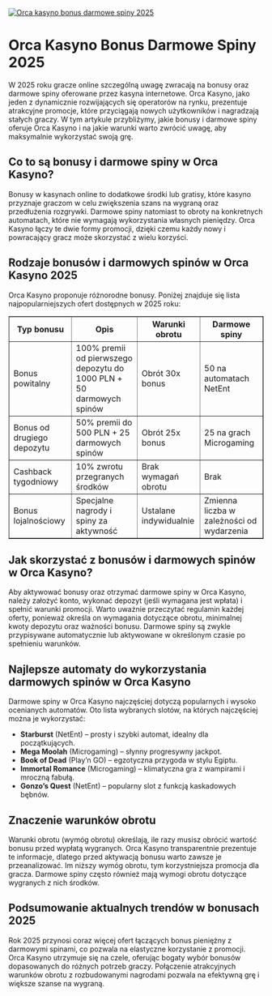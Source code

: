 [![Orca kasyno bonus darmowe spiny 2025](https://123-caf.pages.dev/gitsignup.png)](https://vrmoo.ru/Bt82HjjY)

<h1>Orca Kasyno Bonus Darmowe Spiny 2025</h1> <p>W 2025 roku gracze online szczególną uwagę zwracają na bonusy oraz darmowe spiny oferowane przez kasyna internetowe. Orca Kasyno, jako jeden z dynamicznie rozwijających się operatorów na rynku, prezentuje atrakcyjne promocje, które przyciągają nowych użytkowników i nagradzają stałych graczy. W tym artykule przybliżymy, jakie bonusy i darmowe spiny oferuje Orca Kasyno i na jakie warunki warto zwrócić uwagę, aby maksymalnie wykorzystać swoją grę.</p>  <h2>Co to są bonusy i darmowe spiny w Orca Kasyno?</h2> <p>Bonusy w kasynach online to dodatkowe środki lub gratisy, które kasyno przyznaje graczom w celu zwiększenia szans na wygraną oraz przedłużenia rozgrywki. Darmowe spiny natomiast to obroty na konkretnych automatach, które nie wymagają wykorzystania własnych pieniędzy. Orca Kasyno łączy te dwie formy promocji, dzięki czemu każdy nowy i powracający gracz może skorzystać z wielu korzyści.</p>  <h2>Rodzaje bonusów i darmowych spinów w Orca Kasyno 2025</h2> <p>Orca Kasyno proponuje różnorodne bonusy. Poniżej znajduje się lista najpopularniejszych ofert dostępnych w 2025 roku:</p>  <table border="1" cellpadding="8" cellspacing="0" style="border-collapse: collapse; width: 100%;">   <thead>     <tr>       <th>Typ bonusu</th>       <th>Opis</th>       <th>Warunki obrotu</th>       <th>Darmowe spiny</th>     </tr>   </thead>   <tbody>     <tr>       <td>Bonus powitalny</td>       <td>100% premii od pierwszego depozytu do 1000 PLN + 50 darmowych spinów</td>       <td>Obrót 30x bonus</td>       <td>50 na automatach NetEnt</td>     </tr>     <tr>       <td>Bonus od drugiego depozytu</td>       <td>50% premii do 500 PLN + 25 darmowych spinów</td>       <td>Obrót 25x bonus</td>       <td>25 na grach Microgaming</td>     </tr>     <tr>       <td>Cashback tygodniowy</td>       <td>10% zwrotu przegranych środków</td>       <td>Brak wymagań obrotu</td>       <td>Brak</td>     </tr>     <tr>       <td>Bonus lojalnościowy</td>       <td>Specjalne nagrody i spiny za aktywność</td>       <td>Ustalane indywidualnie</td>       <td>Zmienna liczba w zależności od wydarzenia</td>     </tr>   </tbody> </table>  <h2>Jak skorzystać z bonusów i darmowych spinów w Orca Kasyno?</h2> <p>Aby aktywować bonusy oraz otrzymać darmowe spiny w Orca Kasyno, należy założyć konto, wykonać depozyt (jeśli wymagana jest wpłata) i spełnić warunki promocji. Warto uważnie przeczytać regulamin każdej oferty, ponieważ określa on wymagania dotyczące obrotu, minimalnej kwoty depozytu oraz ważności bonusu. Darmowe spiny są zwykle przypisywane automatycznie lub aktywowane w określonym czasie po spełnieniu warunków.</p>  <h2>Najlepsze automaty do wykorzystania darmowych spinów w Orca Kasyno</h2> <p>Darmowe spiny w Orca Kasyno najczęściej dotyczą popularnych i wysoko ocenianych automatów. Oto lista wybranych slotów, na których najczęściej można je wykorzystać:</p>  <ul>   <li><strong>Starburst</strong> (NetEnt) – prosty i szybki automat, idealny dla początkujących.</li>   <li><strong>Mega Moolah</strong> (Microgaming) – słynny progresywny jackpot.</li>   <li><strong>Book of Dead</strong> (Play’n GO) – egzotyczna przygoda w stylu Egiptu.</li>   <li><strong>Immortal Romance</strong> (Microgaming) – klimatyczna gra z wampirami i mroczną fabułą.</li>   <li><strong>Gonzo’s Quest</strong> (NetEnt) – popularny slot z funkcją kaskadowych bębnów.</li> </ul>  <h2>Znaczenie warunków obrotu</h2> <p>Warunki obrotu (wymóg obrotu) określają, ile razy musisz obrócić wartość bonusu przed wypłatą wygranych. Orca Kasyno transparentnie prezentuje te informacje, dlatego przed aktywacją bonusu warto zawsze je przeanalizować. Im niższy wymóg obrotu, tym korzystniejsza promocja dla gracza. Darmowe spiny często również mają wymogi obrotu dotyczące wygranych z nich środków.</p>  <h2>Podsumowanie aktualnych trendów w bonusach 2025</h2> <p>Rok 2025 przynosi coraz więcej ofert łączących bonus pieniężny z darmowymi spinami, co pozwala na elastyczne korzystanie z promocji. Orca Kasyno utrzymuje się na czele, oferując bogaty wybór bonusów dopasowanych do różnych potrzeb graczy. Połączenie atrakcyjnych warunków obrotu z rozbudowanymi nagrodami pozwala na efektywną grę i większe szanse na wygraną.</p>
